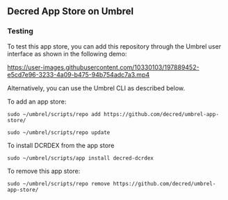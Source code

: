 ## Decred App Store on Umbrel

### Testing

To test this app store, you can add this repository through the Umbrel user interface as shown in the following demo:

https://user-images.githubusercontent.com/10330103/197889452-e5cd7e96-3233-4a09-b475-94b754adc7a3.mp4


Alternatively, you can use the Umbrel CLI as described below.

To add an app store:
```
sudo ~/umbrel/scripts/repo add https://github.com/decred/umbrel-app-store/

sudo ~/umbrel/scripts/repo update
```

To install DCRDEX from the app store
```
sudo ~/umbrel/scripts/app install decred-dcrdex
```

To remove this app store:
```
sudo ~/umbrel/scripts/repo remove https://github.com/decred/umbrel-app-store/
```
